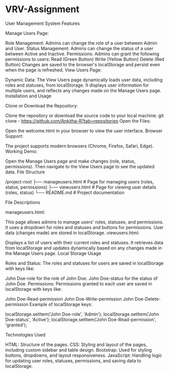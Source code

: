 # VRV-Assignment

User Management System
Features

Manage Users Page:

Role Management: Admins can change the role of a user between Admin and User.
Status Management: Admins can change the status of a user between Active and Inactive.
Permissions: Admins can grant the following permissions to users:
Read (Green Button)
Write (Yellow Button)
Delete (Red Button)
Changes are saved to the browser's localStorage and persist even when the page is refreshed.
View Users Page:

Dynamic Data: The View Users page dynamically loads user data, including roles and statuses, from localStorage.
It displays user information for multiple users, and reflects any changes made on the Manage Users page.
Installation and Usage

Clone or Download the Repository:

Clone the repository or download the source code to your local machine.
git clone - https://github.com/Ankitha-R?tab=repositories
Open the Files:

Open the welcome.html in your browser to view the user interface.
Browser Support:

The project supports modern browsers (Chrome, Firefox, Safari, Edge).
Working Demo:

Open the Manage Users page and make changes (role, status, permissions).
Then navigate to the View Users page to see the updated data.
File Structure

/project-root
├── manageusers.html # Page for managing users (roles, status, permissions)
├── viewusers.html # Page for viewing user details (roles, status)
└── README.md # Project documentation

File Descriptions

manageusers.html:

This page allows admins to manage users' roles, statuses, and permissions. It uses a dropdown for roles and statuses and buttons for permissions.
User data (changes made) are stored in localStorage.
viewusers.html:

Displays a list of users with their current roles and statuses.
It retrieves data from localStorage and updates dynamically based on any changes made in the Manage Users page.
Local Storage Usage

Roles and Status: The roles and statuses for users are saved in localStorage with keys like:

John Doe-role for the role of John Doe.
John Doe-status for the status of John Doe.
Permissions: Permissions granted to each user are saved in localStorage with keys like:

John Doe-Read-permission
John Doe-Write-permission
John Doe-Delete-permission
Example of localStorage keys:

localStorage.setItem('John Doe-role', 'Admin');
localStorage.setItem('John Doe-status', 'Active');
localStorage.setItem('John Doe-Read-permission', 'granted');

Technologies Used

HTML: Structure of the pages.
CSS: Styling and layout of the pages, including custom sidebar and table design.
Bootstrap: Used for styling buttons, dropdowns, and layout responsiveness.
JavaScript: Handling logic for updating user roles, statuses, permissions, and saving data to localStorage.
